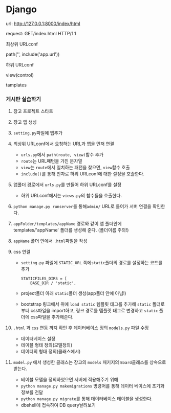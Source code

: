 # Django

url: http://127.0.0.1:8000/index/html

request: GET/index.html HTTP/1.1

최상위 URLconf

path('', include('app.url'))

하위 URLconf

view(control)

tamplates



### 게시판 실습하기

1. 장고 프로젝트 스타트
2. 장고 앱 생성
3. `setting.py`파일에 앱추가
4. 최상위 URLconf에서 요청하는 URL과 앱을 먼저 연결
   - `urls.py`에서 `path(route, view)`함수 추가
   - `route`는 URL패턴을 가진 문자열
   - `view`는 `route`에서 일치하는 패턴을 찾으면, `view`함수 호출
   - `include()`를 통해 인자로 하위 URLconf에 대한 설정을 호출한다.

5. 앱폴더 경로에서 `urls.py`를 만들어 하위 URLconf를 설정

   - 하위 URLconf에서는 `views.py`의 함수들을 호출한다.

6. `python manage.py runserver`를 통해`admin/` URL로 들어가 서버 연결을 확인한다.

7. `appFolder/templates/appName` 경로와 같이 앱 폴더안에 templates/'appName' 폴더를 생성해 준다. (폴더이름 주의!)

8. `appName` 폴더 안에서 `.html`파일을 작성

9. css 연결 

   - `setting.py` 파일에 `STATIC_URL` 쪽에`static`폴더의 경로를 설정하는 코드를 추가

     ```code
     STATICFILES_DIRS = [
         BASE_DIR / 'static',
     ```

   - project폴더 아래 `static`폴더 생성(app폴더 안에 아님!)

   - bootstrap 링크에서 위에 `load static` 템플릿 태그를 추가해 `static` 폴더로 부터 css파일을 import하고, 링크 경로를 템플릿 태그로 변경하고 `static` 폴더에 css파일을 추가해준다.

10. `.html` 과 `css` 연동 까지 확인 후 데이터베이스 정의 `models.py` 파일 수정

    - 데이터베이스 설정
    - 테이블 형태 정의(모델정의)
    - 데이터의 형태 정의(클래스에서)

11. `model.py` 에서 생성한 클래스는 장고의 `models` 패키지의 `Board`클래스를 상속으로 받는다. 
    - 테이블 모델을 정의하였으면 서버에 적용해주기 위해
    - `python manage.py makemigrations` 명령어를 통해 데이터 베이스에 초기화 정보를 전달
    - `python manage.py migrate`를 통해 데이터베이스 테이블을 생성한다.
    - dbshell에 접속하여 DB query날려보기
